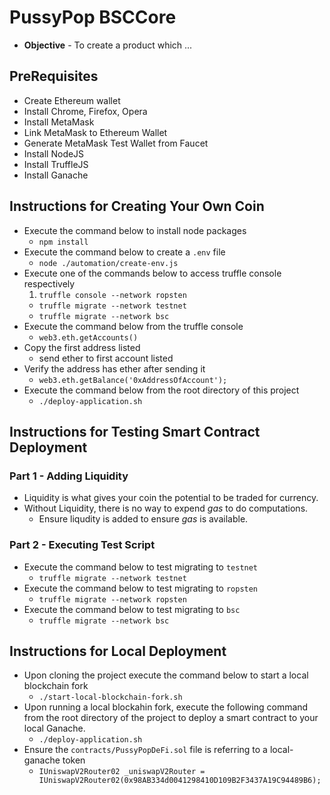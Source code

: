 # PussyPop BSCCore
* **Objective** - To create a product which ...

## PreRequisites
* Create Ethereum wallet
* Install Chrome, Firefox, Opera
* Install MetaMask
* Link MetaMask to Ethereum Wallet
* Generate MetaMask Test Wallet from Faucet
* Install NodeJS
* Install TruffleJS
* Install Ganache

## Instructions for Creating Your Own Coin
* Execute the command below to install node packages
	* `npm install`
* Execute the command below to create a `.env` file
	* `node ./automation/create-env.js`
* Execute one of the commands below to access truffle console respectively
	1. `truffle console --network ropsten`
	* `truffle migrate --network testnet`
	* `truffle migrate --network bsc`
* Execute the command below from the truffle console
	* `web3.eth.getAccounts()`
* Copy the first address listed
	* send ether to first account listed
* Verify the address has ether after sending it
	* `web3.eth.getBalance('0xAddressOfAccount');`
* Execute the command below from the root directory of this project
	* `./deploy-application.sh`

## Instructions for Testing Smart Contract Deployment

### Part 1 - Adding Liquidity
* Liquidity is what gives your coin the potential to be traded for currency.
* Without Liquidity, there is no way to expend _gas_ to do computations.
	* Ensure liqudity is added to ensure _gas_ is available.

### Part 2 - Executing Test Script
* Execute the command below to test migrating to `testnet`
	* `truffle migrate --network testnet`
* Execute the command below to test migrating to `ropsten`
	* `truffle migrate --network ropsten`
* Execute the command below to test migrating to `bsc`
	* `truffle migrate --network bsc`


## Instructions for Local Deployment
* Upon cloning the project execute the command below to start a local blockchain fork
  * `./start-local-blockchain-fork.sh`
* Upon running a local blockahin fork, execute the following command from the root directory of the project to deploy a smart contract to your local Ganache.
  * `./deploy-application.sh`
* Ensure the `contracts/PussyPopDeFi.sol` file is referring to a local-ganache token
  * `IUniswapV2Router02 _uniswapV2Router = IUniswapV2Router02(0x98AB334d0041298410D109B2F3437A19C94489B6);`
